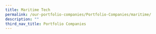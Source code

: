 ```yaml
---
title: Maritime Tech
permalink: /our-portfolio-companies/Portfolio-Companies/maritime/
description: ""
third_nav_title: Portfolio Companies
---
```

